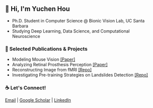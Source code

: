 ## 👋 Hi, I'm Yuchen Hou  
- Ph.D. Student in Computer Science @ Bionic Vision Lab, UC Santa Barbara  
- Studying Deep Learning, Data Science, and Computational Neuroscience

### 🔬 Selected Publications & Projects  
- Modeling Mouse Vision [[Paper]](https://proceedings.neurips.cc/paper_files/paper/2023/hash/31a19921acd38cdf7a8c86ec032cef2d-Abstract-Conference.html)
- Analyzing Retinal Prosthesis Perception [[Paper]](https://iopscience.iop.org/article/10.1088/1741-2552/ad31c4/meta)
- Reconstructing Image from fMRI [[Repo]](https://github.com/subawocit/cs292f)
- Investigating Pre-training Strategies on Landslides Detection [[Repo]](https://github.com/subawocit/cs291k)

### ☕ Let's Connect!
[Email](yuchenhou@ucsb.edu) | [Google Scholar](https://scholar.google.com/citations?user=9JT3J6gAAAAJ&hl=en) | [LinkedIn](https://www.linkedin.com/in/yuchen-hou-b95083205/) 
  
<!--
**subawocit/subawocit** is a ✨ _special_ ✨ repository because its `README.md` (this file) appears on your GitHub profile.

Here are some ideas to get you started:

- 🔭 I’m currently working on ...
- 🌱 I’m currently learning ...
- 👯 I’m looking to collaborate on ...
- 🤔 I’m looking for help with ...
- 💬 Ask me about ...
- 📫 How to reach me: ...
- 😄 Pronouns: ...
- ⚡ Fun fact: ...
-->
